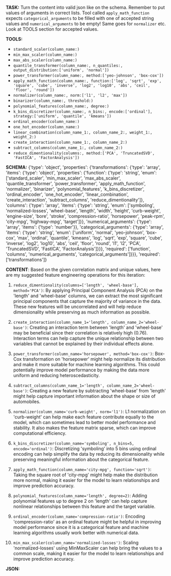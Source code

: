 **TASK:**
Turn the content into valid json like on the schema.
Remember to put values of arguments in correct lists.
Tool called `apply_math_function` expects `categorical_arguments` to be filled with one of accepted string values and `numerical_arguments` to be empty! Same goes for `normalizer` etc. Look at TOOLS section for accepted values.

**TOOLS:**
- `standard_scaler(column_name:)`
- `min_max_scaler(column_name:)`
- `max_abs_scaler(column_name:)`
- `quantile_transformer(column_name:, n_quantiles:, output_distribution:['uniform', 'normal'])`
- `power_transformer(column_name:, method:['yeo-johnson', 'box-cox'])`
- `apply_math_function(column_name:, function:['log', 'sqrt', 'exp', 'square', 'cube', 'inverse', 'log2', 'log10', 'abs', 'ceil', 'floor', 'round'])`
- `normalizer(column_name:, norm:['l1', 'l2', 'max'])`
- `binarizer(column_name:, threshold:)`
- `polynomial_features(column_name:, degree:)`
- `k_bins_discretizer(column_name:, n_bins:, encode:['ordinal'], strategy:['uniform', 'quantile', 'kmeans'])`
- `ordinal_encoder(column_name:)`
- `one_hot_encoder(column_name:)`
- `linear_combination(column_name_1:, column_name_2:, weight_1:, weight_2:)`
- `create_interaction(column_name_1:, column_name_2:)`
- `subtract_columns(column_name_1:, column_name_2:)`
- `reduce_dimentionality(columns:, method:['PCA', 'TruncatedSVD', 'FastICA', 'FactorAnalysis'])`

**SCHEMA:**
{'type': 'object', 'properties': {'transformations': {'type': 'array', 'items': {'type': 'object', 'properties': {'function': {'type': 'string', 'enum': ['standard_scaler', 'min_max_scaler', 'max_abs_scaler', 'quantile_transformer', 'power_transformer', 'apply_math_function', 'normalizer', 'binarizer', 'polynomial_features', 'k_bins_discretizer', 'ordinal_encoder', 'one_hot_encoder', 'linear_combination', 'create_interaction', 'subtract_columns', 'reduce_dimentionality']}, 'columns': {'type': 'array', 'items': {'type': 'string', 'enum': ['symboling', 'normalized-losses', 'wheel-base', 'length', 'width', 'height', 'curb-weight', 'engine-size', 'bore', 'stroke', 'compression-ratio', 'horsepower', 'peak-rpm', 'city-mpg', 'highway-mpg', 'target']}}, 'numerical_arguments': {'type': 'array', 'items': {'type': 'number'}}, 'categorical_arguments': {'type': 'array', 'items': {'type': 'string', 'enum': ['uniform', 'normal', 'yeo-johnson', 'box-cox', 'max', 'ordinal', 'quantile', 'kmeans', 'log', 'sqrt', 'exp', 'square', 'cube', 'inverse', 'log2', 'log10', 'abs', 'ceil', 'floor', 'round', 'l1', 'l2', 'PCA', 'TruncatedSVD', 'FastICA', 'FactorAnalysis']}}}, 'required': ['function', 'columns', 'numerical_arguments', 'categorical_arguments']}}}, 'required': ['transformations']}

**CONTENT**:
 Based on the given correlation matrix and unique values, here are my suggested feature engineering operations for this iteration:

1. `reduce_dimentionality(columns=['length', 'wheel-base'], method='PCA')`: By applying Principal Component Analysis (PCA) on the 'length' and 'wheel-base' columns, we can extract the most significant principal components that capture the majority of variance in the data. These new features will be uncorrelated and will help reduce dimensionality while preserving as much information as possible.

2. `create_interaction(column_name_1='length', column_name_2='wheel-base')`: Creating an interaction term between 'length' and 'wheel-base' may be beneficial since their correlation is relatively high (0.76). Interaction terms can help capture the unique relationship between two variables that cannot be explained by their individual effects alone.

3. `power_transformer(column_name='horsepower', method='box-cox')`: Box-Cox transformation on 'horsepower' might help normalize its distribution and make it more suitable for machine learning algorithms. This could potentially improve model performance by making the data more uniform and reducing heteroscedasticity.

4. `subtract_columns(column_name_1='length', column_name_2='wheel-base')`: Creating a new feature by subtracting 'wheel-base' from 'length' might help capture important information about the shape or size of automobiles.

5. `normalizer(column_name='curb-weight', norm='l1')`: L1 normalization on 'curb-weight' can help make each feature contribute equally to the model, which can sometimes lead to better model performance and stability. It also makes the feature matrix sparse, which can improve computational efficiency.

6. `k_bins_discretizer(column_name='symboling', n_bins=5, encode='ordinal')`: Discretizing 'symboling' into 5 bins using ordinal encoding can help simplify the data by reducing its dimensionality while preserving meaningful information about the categorical feature.

7. `apply_math_function(column_name='city-mpg', function='sqrt')`: Taking the square root of 'city-mpg' might help make the distribution more normal, making it easier for the model to learn relationships and improve prediction accuracy.

8. `polynomial_features(column_name='length', degree=2)`: Adding polynomial features up to degree 2 on 'length' can help capture nonlinear relationships between this feature and the target variable.

9. `ordinal_encoder(column_name='compression-ratio')`: Encoding 'compression-ratio' as an ordinal feature might be helpful in improving model performance since it is a categorical feature and machine learning algorithms usually work better with numerical data.

10. `min_max_scaler(column_name='normalized-losses')`: Scaling 'normalized-losses' using MinMaxScaler can help bring the values to a common scale, making it easier for the model to learn relationships and improve prediction accuracy.

**JSON:**
